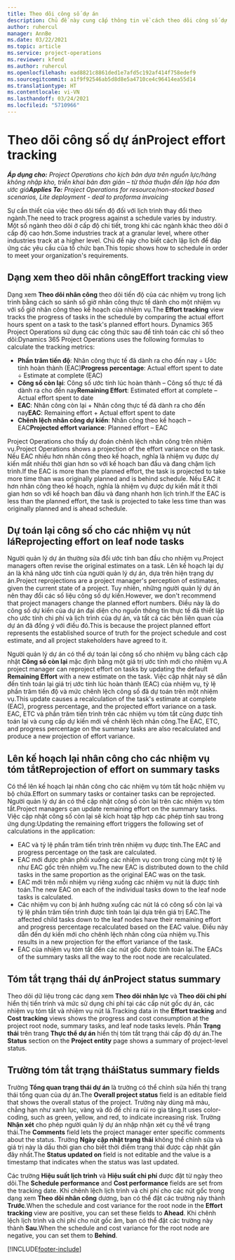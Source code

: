 ```yaml
---
title: Theo dõi công số dự án
description: Chủ đề này cung cấp thông tin về cách theo dõi công số dự án và tiến độ công việc.
author: ruhercul
manager: AnnBe
ms.date: 03/22/2021
ms.topic: article
ms.service: project-operations
ms.reviewer: kfend
ms.author: ruhercul
ms.openlocfilehash: ead8821c8861ded1e7afd5c192af414f758edef9
ms.sourcegitcommit: a1f9f92546ab5d8d8e5a4710ce4c96414ea55d14
ms.translationtype: HT
ms.contentlocale: vi-VN
ms.lasthandoff: 03/24/2021
ms.locfileid: "5710966"
---
```

# <a name="project-effort-tracking"></a><span data-ttu-id="fad00-103">Theo dõi công số dự án</span><span class="sxs-lookup"><span data-stu-id="fad00-103">Project effort tracking</span></span>

<span data-ttu-id="fad00-104">_**Áp dụng cho:** Project Operations cho kịch bản dựa trên nguồn lực/hàng không nhập kho, triển khai bản đơn giản – từ thỏa thuận đến lập hóa đơn ước giá_</span><span class="sxs-lookup"><span data-stu-id="fad00-104">_**Applies To:** Project Operations for resource/non-stocked based scenarios, Lite deployment - deal to proforma invoicing_</span></span>

<span data-ttu-id="fad00-105">Sự cần thiết của việc theo dõi tiến độ đối với lịch trình thay đổi theo ngành.</span><span class="sxs-lookup"><span data-stu-id="fad00-105">The need to track progress against a schedule varies by industry.</span></span> <span data-ttu-id="fad00-106">Một số ngành theo dõi ở cấp độ chi tiết, trong khi các ngành khác theo dõi ở cấp độ cao hơn.</span><span class="sxs-lookup"><span data-stu-id="fad00-106">Some industries track at a granular level, where other industries track at a higher level.</span></span> <span data-ttu-id="fad00-107">Chủ đề này cho biết cách lập lịch để đáp ứng các yêu cầu của tổ chức bạn.</span><span class="sxs-lookup"><span data-stu-id="fad00-107">This topic shows how to schedule in order to meet your organization's requirements.</span></span>

## <a name="effort-tracking-view"></a><span data-ttu-id="fad00-108">Dạng xem theo dõi nhân công</span><span class="sxs-lookup"><span data-stu-id="fad00-108">Effort tracking view</span></span>

<span data-ttu-id="fad00-109">Dạng xem **Theo dõi nhân công** theo dõi tiến độ của các nhiệm vụ trong lịch trình bằng cách so sánh số giờ nhân công thực tế dành cho một nhiệm vụ với số giờ nhân công theo kế hoạch của nhiệm vụ.</span><span class="sxs-lookup"><span data-stu-id="fad00-109">The **Effort tracking** view tracks the progress of tasks in the schedule by comparing the actual effort hours spent on a task to the task's planned effort hours.</span></span> <span data-ttu-id="fad00-110">Dynamics 365 Project Operations sử dụng các công thức sau để tính toán các chỉ số theo dõi:</span><span class="sxs-lookup"><span data-stu-id="fad00-110">Dynamics 365 Project Operations uses the following formulas to calculate the tracking metrics:</span></span>

- <span data-ttu-id="fad00-111">**Phần trăm tiến độ**: Nhân công thực tế đã dành ra cho đến nay ÷ Ước tính hoàn thành (EAC)</span><span class="sxs-lookup"><span data-stu-id="fad00-111">**Progress percentage**: Actual effort spent to date ÷ Estimate at complete (EAC)</span></span> 
- <span data-ttu-id="fad00-112">**Công số còn lại**: Công số ước tính lúc hoàn thành – Công số thực tế đã dành ra cho đến nay</span><span class="sxs-lookup"><span data-stu-id="fad00-112">**Remaining Effort**: Estimated effort at complete – Actual effort spent to date</span></span> 
- <span data-ttu-id="fad00-113">**EAC**: Nhân công còn lại + Nhân công thực tế đã dành ra cho đến nay</span><span class="sxs-lookup"><span data-stu-id="fad00-113">**EAC**: Remaining effort + Actual effort spent to date</span></span> 
- <span data-ttu-id="fad00-114">**Chênh lệch nhân công dự kiến**: Nhân công theo kế hoạch – EAC</span><span class="sxs-lookup"><span data-stu-id="fad00-114">**Projected effort variance**: Planned effort – EAC</span></span>

<span data-ttu-id="fad00-115">Project Operations cho thấy dự đoán chênh lệch nhân công trên nhiệm vụ.</span><span class="sxs-lookup"><span data-stu-id="fad00-115">Project Operations shows a projection of the effort variance on the task.</span></span> <span data-ttu-id="fad00-116">Nếu EAC nhiều hơn nhân công theo kế hoạch, nghĩa là nhiệm vụ được dự kiến mất nhiều thời gian hơn so với kế hoạch ban đầu và đang chậm lịch trình.</span><span class="sxs-lookup"><span data-stu-id="fad00-116">If the EAC is more than the planned effort, the task is projected to take more time than was originally planned and is behind schedule.</span></span> <span data-ttu-id="fad00-117">Nếu EAC ít hơn nhân công theo kế hoạch, nghĩa là nhiệm vụ được dự kiến mất ít thời gian hơn so với kế hoạch ban đầu và đang nhanh hơn lịch trình.</span><span class="sxs-lookup"><span data-stu-id="fad00-117">If the EAC is less than the planned effort, the task is projected to take less time than was originally planned and is ahead schedule.</span></span>

## <a name="reprojecting-effort-on-leaf-node-tasks"></a><span data-ttu-id="fad00-118">Dự toán lại công số cho các nhiệm vụ nút lá</span><span class="sxs-lookup"><span data-stu-id="fad00-118">Reprojecting effort on leaf node tasks</span></span>

<span data-ttu-id="fad00-119">Người quản lý dự án thường sửa đổi ước tính ban đầu cho nhiệm vụ.</span><span class="sxs-lookup"><span data-stu-id="fad00-119">Project managers often revise the original estimates on a task.</span></span> <span data-ttu-id="fad00-120">Lên kế hoạch lại dự án là khả năng ước tính của người quản lý dự án, dựa trên hiện trạng dự án.</span><span class="sxs-lookup"><span data-stu-id="fad00-120">Project reprojections are a project manager's perception of estimates, given the current state of a project.</span></span> <span data-ttu-id="fad00-121">Tuy nhiên, những người quản lý dự án nên thay đổi các số liệu công số dự kiến.</span><span class="sxs-lookup"><span data-stu-id="fad00-121">However, we don't recommend that project managers change the planned effort numbers.</span></span> <span data-ttu-id="fad00-122">Điều này là do công số dự kiến của dự án đại diện cho nguồn thông tin thực tế đã thiết lập cho ước tính chi phí và lịch trình của dự án, và tất cả các bên liên quan của dự án đã đồng ý với điều đó.</span><span class="sxs-lookup"><span data-stu-id="fad00-122">This is because the project planned effort represents the established source of truth for the project schedule and cost estimate, and all project stakeholders have agreed to it.</span></span>

<span data-ttu-id="fad00-123">Người quản lý dự án có thể dự toán lại công số cho nhiệm vụ bằng cách cập nhật **Công số còn lại** mặc định bằng một giá trị ước tính mới cho nhiệm vụ.</span><span class="sxs-lookup"><span data-stu-id="fad00-123">A project manager can reproject effort on tasks by updating the default **Remaining Effort** with a new estimate on the task.</span></span> <span data-ttu-id="fad00-124">Việc cập nhật này sẽ dẫn đến tính toán lại giá trị ước tính lúc hoàn thành (EAC) của nhiệm vụ, tỷ lệ phần trăm tiến độ và mức chênh lệch công số đã dự toán trên một nhiệm vụ.</span><span class="sxs-lookup"><span data-stu-id="fad00-124">This update causes a recalculation of the task's estimate at complete (EAC), progress percentage, and the projected effort variance on a task.</span></span> <span data-ttu-id="fad00-125">EAC, ETC và phần trăm tiến trình trên các nhiệm vụ tóm tắt cũng được tính toán lại và cung cấp dự kiến mới về chênh lệch nhân công.</span><span class="sxs-lookup"><span data-stu-id="fad00-125">The EAC, ETC, and progress percentage on the summary tasks are also recalculated and produce a new projection of effort variance.</span></span>

## <a name="reprojection-of-effort-on-summary-tasks"></a><span data-ttu-id="fad00-126">Lên kế hoạch lại nhân công cho các nhiệm vụ tóm tắt</span><span class="sxs-lookup"><span data-stu-id="fad00-126">Reprojection of effort on summary tasks</span></span>

<span data-ttu-id="fad00-127">Có thể lên kế hoạch lại nhân công cho các nhiệm vụ tóm tắt hoặc nhiệm vụ bộ chứa.</span><span class="sxs-lookup"><span data-stu-id="fad00-127">Effort on summary tasks or container tasks can be reprojected.</span></span> <span data-ttu-id="fad00-128">Người quản lý dự án có thể cập nhật công số còn lại trên các nhiệm vụ tóm tắt.</span><span class="sxs-lookup"><span data-stu-id="fad00-128">Project managers can update remaining effort on the summary tasks.</span></span> <span data-ttu-id="fad00-129">Việc cập nhật công số còn lại sẽ kích hoạt tập hợp các phép tính sau trong ứng dụng:</span><span class="sxs-lookup"><span data-stu-id="fad00-129">Updating the remaining effort triggers the following set of calculations in the application:</span></span>

- <span data-ttu-id="fad00-130">EAC và tỷ lệ phần trăm tiến trình trên nhiệm vụ được tính.</span><span class="sxs-lookup"><span data-stu-id="fad00-130">The EAC and progress percentage on the task are calculated.</span></span>
- <span data-ttu-id="fad00-131">EAC mới được phân phối xuống các nhiệm vụ con trong cùng một tỷ lệ như EAC gốc trên nhiệm vụ.</span><span class="sxs-lookup"><span data-stu-id="fad00-131">The new EAC is distributed down to the child tasks in the same proportion as the original EAC was on the task.</span></span>
- <span data-ttu-id="fad00-132">EAC mới trên mỗi nhiệm vụ riêng xuống các nhiệm vụ nút lá được tính toán.</span><span class="sxs-lookup"><span data-stu-id="fad00-132">The new EAC on each of the individual tasks down to the leaf node tasks is calculated.</span></span> 
- <span data-ttu-id="fad00-133">Các nhiệm vụ con bị ảnh hưởng xuống các nút lá có công số còn lại và tỷ lệ phần trăm tiến trình được tính toán lại dựa trên giá trị EAC.</span><span class="sxs-lookup"><span data-stu-id="fad00-133">The affected child tasks down to the leaf nodes have their remaining effort and progress percentage recalculated based on the EAC value.</span></span> <span data-ttu-id="fad00-134">Điều này dẫn đến dự kiến mới cho chênh lệch nhân công của nhiệm vụ.</span><span class="sxs-lookup"><span data-stu-id="fad00-134">This results in a new projection for the effort variance of the task.</span></span> 
- <span data-ttu-id="fad00-135">EAC của nhiệm vụ tóm tắt đến các nút gốc được tính toán lại.</span><span class="sxs-lookup"><span data-stu-id="fad00-135">The EACs of the summary tasks all the way to the root node are recalculated.</span></span>


## <a name="project-status-summary"></a><span data-ttu-id="fad00-136">Tóm tắt trạng thái dự án</span><span class="sxs-lookup"><span data-stu-id="fad00-136">Project status summary</span></span>

<span data-ttu-id="fad00-137">Theo dõi dữ liệu trong các dạng xem **Theo dõi nhân lực** và **Theo dõi chi phí** hiển thị tiến trình và mức sử dụng chi phí tại các cấp nút gốc dự án, các nhiệm vụ tóm tắt và nhiệm vụ nút lá.</span><span class="sxs-lookup"><span data-stu-id="fad00-137">Tracking data in the **Effort tracking** and **Cost tracking** views shows the progress and cost consumption at the project root node, summary tasks, and leaf node tasks levels.</span></span> <span data-ttu-id="fad00-138">Phần **Trạng thái** trên trang **Thực thể dự án** hiển thị tóm tắt trạng thái cấp độ dự án.</span><span class="sxs-lookup"><span data-stu-id="fad00-138">The **Status** section on the **Project entity** page shows a summary of project-level status.</span></span>

## <a name="status-summary-fields"></a><span data-ttu-id="fad00-139">Trường tóm tắt trạng thái</span><span class="sxs-lookup"><span data-stu-id="fad00-139">Status summary fields</span></span>

<span data-ttu-id="fad00-140">Trường **Tổng quan trạng thái dự án** là trường có thể chỉnh sửa hiển thị trạng thái tổng quan của dự án.</span><span class="sxs-lookup"><span data-stu-id="fad00-140">The **Overall project status** field is an editable field that shows the overall status of the project.</span></span> <span data-ttu-id="fad00-141">Trường này dùng mã màu, chẳng hạn như xanh lục, vàng và đỏ để chỉ ra rủi ro gia tăng.</span><span class="sxs-lookup"><span data-stu-id="fad00-141">It uses color-coding, such as green, yellow, and red, to indicate increasing risk.</span></span> <span data-ttu-id="fad00-142">Trường **Nhận xét** cho phép người quản lý dự án nhập nhận xét cụ thể về trạng thái.</span><span class="sxs-lookup"><span data-stu-id="fad00-142">The **Comments** field lets the project manager enter specific comments about the status.</span></span> <span data-ttu-id="fad00-143">Trường **Ngày cập nhật trạng thái** không thể chỉnh sửa và giá trị này là dấu thời gian cho biết thời điểm trạng thái được cập nhật gần đây nhất.</span><span class="sxs-lookup"><span data-stu-id="fad00-143">The **Status updated on** field is not editable and the value is a timestamp that indicates when the status was last updated.</span></span>

<span data-ttu-id="fad00-144">Các trường **Hiệu suất lịch trình** và **Hiệu suất chi phí** được đặt từ ngày theo dõi.</span><span class="sxs-lookup"><span data-stu-id="fad00-144">The **Schedule performance** and **Cost performance** fields are set from the tracking date.</span></span> <span data-ttu-id="fad00-145">Khi chênh lệch lịch trình và chi phí cho các nút gốc trong dạng xem **Theo dõi nhân công** dương, bạn có thể đặt các trường này thành **Trước**.</span><span class="sxs-lookup"><span data-stu-id="fad00-145">When the schedule and cost variance for the root node in the **Effort tracking** view are positive, you can set these fields to **Ahead**.</span></span> <span data-ttu-id="fad00-146">Khi chênh lệch lịch trình và chi phí cho nút gốc âm, bạn có thể đặt các trường này thành **Sau**.</span><span class="sxs-lookup"><span data-stu-id="fad00-146">When the schedule and cost variance for the root node are negative, you can set them to **Behind**.</span></span>


[!INCLUDE[footer-include](../includes/footer-banner.md)]
